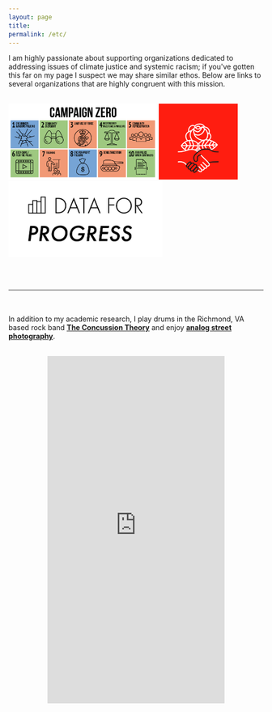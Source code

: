 ```yaml
---
layout: page
title:
permalink: /etc/
---
```


<script src="../assets/index.js"></script>

I am highly passionate about supporting organizations dedicated to addressing issues of climate justice and systemic racism; if you've gotten this far on my page I suspect we may share similar ethos. Below are links to several organizations that are highly congruent with this mission.
<br> <br>

<div class="etc-container">
  <a href="https://www.joincampaignzero.org/" target=_blank><img src="/images/11.png" height=150vw></a>
  <a href="https://www.dsausa.org/" target=_blank class="etc-link"><img src="/images/10.png" height=150vw></a>
  <a href="https://www.dataforprogress.org/" target=_blank><img src="/images/12.png" height=150vw></a>
</div>

<br> <br>

------------------------

<br> <br>
In addition to my academic research, I play drums in the Richmond, VA based rock band
<a href="https://theconcussiontheory.bandcamp.com" target=_blank>**The Concussion Theory**</a> and enjoy
<a href="https://www.instagram.com/human_cactus/" target=_blank>**analog street photography**</a>.

<br>

<center>
<iframe style="border: 0; width: 350px; height: 687px;" src="https://bandcamp.com/EmbeddedPlayer/album=167017894/size=large/bgcol=ffffff/linkcol=0687f5/transparent=true/" seamless><a href="https://theconcussiontheory.bandcamp.com/album/lament">Lament by The Concussion Theory</a></iframe>
</center>

